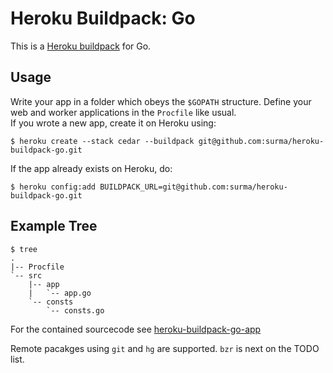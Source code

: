 # Heroku Buildpack: Go

This is a [Heroku buildpack][buildpack] for Go.

## Usage 
Write your app in a folder which obeys the `$GOPATH` structure. Define your web and worker applications in the `Procfile` like usual.  
If you wrote a new app, create it on Heroku using:

    $ heroku create --stack cedar --buildpack git@github.com:surma/heroku-buildpack-go.git

If the app already exists on Heroku, do:

    $ heroku config:add BUILDPACK_URL=git@github.com:surma/heroku-buildpack-go.git


## Example Tree

    $ tree
    .
    |-- Procfile
    `-- src
        |-- app
        |   `-- app.go
        `-- consts
            `-- consts.go

For the contained sourcecode see [heroku-buildpack-go-app](http://github.com/surma/heroku-buildpack-go-app)

Remote pacakges using `git` and `hg` are supported. `bzr` is next on the TODO list.

[buildpack]: http://devcenter.heroku.com/articles/buildpacks
[quickstart]: https://gist.github.com/299535bbf56bf3016cba
